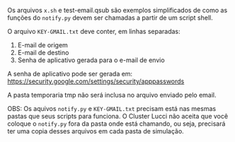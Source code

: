 Os arquivos `x.sh` e test-email.qsub são exemplos simplificados de como as funções do `notify.py` devem ser chamadas a partir de um script shell.

O arquivo `KEY-GMAIL.txt` deve conter, em linhas separadas:  
1. E-mail de origem  
2. E-mail de destino  
3. Senha de aplicativo gerada para o e-mail de envio

A senha de aplicativo pode ser gerada em: https://security.google.com/settings/security/apppasswords

A pasta temporaria tmp não será inclusa no arquivo enviado pelo email.

OBS: Os aquivos `notify.py` e `KEY-GMAIL.txt` precisam está nas mesmas pastas que seus scripts para funciona. O Cluster Lucci não aceita que você coloque o `notify.py` fora da pasta onde está chamando, ou seja, precisará ter uma copia desses arquivos em cada pasta de simulação.

